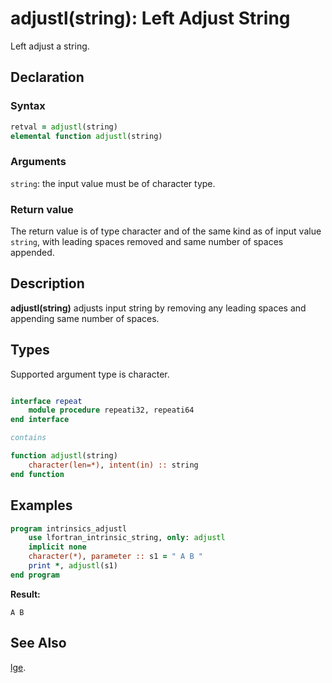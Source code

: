 # adjustl(string): Left Adjust String

Left adjust a string.

## Declaration

### Syntax

```fortran
retval = adjustl(string)
elemental function adjustl(string)
```

### Arguments

`string`: the input value must be of character type.

### Return value

The return value is of type character and of the same kind as of input value
`string`, with leading spaces removed and same number of spaces appended.

## Description

**adjustl(string)** adjusts input string by removing any leading spaces and
appending same number of spaces. 

## Types

Supported argument type is character.

```fortran

interface repeat
    module procedure repeati32, repeati64
end interface

contains

function adjustl(string)
    character(len=*), intent(in) :: string
end function
```

## Examples

```fortran
program intrinsics_adjustl
    use lfortran_intrinsic_string, only: adjustl
    implicit none
    character(*), parameter :: s1 = " A B "
    print *, adjustl(s1)
end program
```

**Result:**

```
A B  
```

## See Also

[lge](lge.md).
